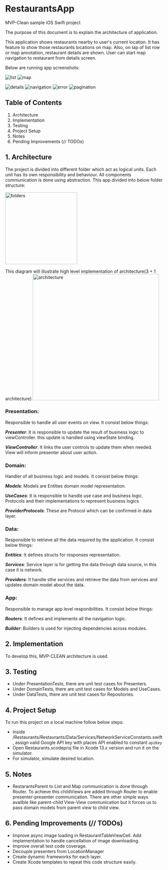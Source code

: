 # RestaurantsApp
MVP-Clean sample iOS Swift project

The purpose of this document is to explain the architecture of application.

This application shows restaurants nearby to user's current location.
It has feature to show those restaurants locations on map. Also, on tap of list row or map annotation, restaurant details are shown.
User can start map navigation to restaurant from details screen.

Below are running app screenshots:


![list](https://user-images.githubusercontent.com/4067755/147441550-56350119-9215-4e7a-aa5f-78b00f14a45c.png) ![map](https://user-images.githubusercontent.com/4067755/147441623-2f16cf48-31f1-484f-8b76-7403060c2175.png) 

![details](https://user-images.githubusercontent.com/4067755/147441670-ed128ab6-0a11-484c-a4eb-4d91d6e46351.png)  ![navigation](https://user-images.githubusercontent.com/4067755/147441693-5c8025e3-0150-4ac3-a09b-8b0aa56af7a2.png) ![error](https://user-images.githubusercontent.com/4067755/147441711-1bddb22a-07d0-4bd6-acf9-bd79d58f19d4.png)
![pagination](https://user-images.githubusercontent.com/4067755/147441744-06692383-0209-48b6-906c-2f4940a572b9.gif)


## Table of Contents
1. Architecture
2. Implementation
3. Testing
4. Project Setup
5. Notes
6. Pending Improvements (// TODOs)

## 1. Architecture
The project is divided into different folder which act as logical units. Each unit has its own responsibility and behaviour. All components communication is done using abstraction. 
This app divided into below folder structure:

<img width="230" alt="folders" src="https://user-images.githubusercontent.com/4067755/147441925-7cf04a6f-160a-4a94-9bbd-ce46a4b21d3a.png">


This diagram will illustrate high level implementation of architecture(3 + 1 architecture)
<img width="404" alt="architecture" src="https://user-images.githubusercontent.com/4067755/147442126-a0e16c53-571e-42ce-b441-fba50cfaf7b7.png">

### Presentation:
Responsible to handle all user events on view.
It consist below things:

***Presenter***:
It is responsible to update the result of business logic to viewController. this update is handled using viewState binding.

***ViewController***: It links the user controls to update them when needed. View will inform presenter about user action.

### Domain:

Handler of all business logic and models.
It consist below things:

***Models***: Models are Entities domain model representation.

***UseCases***: It is responsible to handle use case and business logic. Protocols and their implementations to represent business logics

***ProviderProtocols***: These are Protocol which can be confirmed in data layer.

### Data:
Responsible to retrieve all the data required by the application.
It consist below things:

***Entities***: It defines structs for responses representation.

***Services***: Service layer is for getting the data through data source, in this case it is network.

***Providers***: It handle sthe services and retrieve the data from services and updates domain model about the data.

### App:
Responsible to manage app level responibilities.
It consist below things:

***Routers***: It defines and implements all the navigation logic.

***Builder***: Builders is used for injecting dependencies across modules.


## 2. Implementation
To develop this, MVP-CLEAN architecture is used.


## 3. Testing
* Under PresentationTests, there are unit test cases for Presenters.
* Under DomainTests, there are unit test cases for Models and UseCases.
* Under DataTests, there are unit test cases for Repositories.


## 4. Project Setup
To run this project on a local machine follow below steps:

* Inside /Restaurants/Restaurants/Data/Services/NetworkServiceConstants.swift, assign valid Google API key with places API enabled to constant `apiKey`
* Open Restaurants.xcodeproj file in Xcode 13.x version and run it on the simulator.
* For simulator, simulate desired location.

## 5. Notes
* RestarantsParent to List and Map communication is done through Router. To achieve this childViews are added through Router to enable presenter-presenter communication. There are other simple ways availble like parent-child View-View communication but it forces us to pass domain models from parent view to child view.

## 6. Pending Improvements (// TODOs)
* Improve async image loading in RestaurantTableViewCell. Add implementation to handle cancellation of image downloading. 
* Improve overall test code coverage.
* Decouple presenters from LocationManager
* Create dynamic frameworks for each layer.
* Create Xcode templates to repeat this code structure easily.
